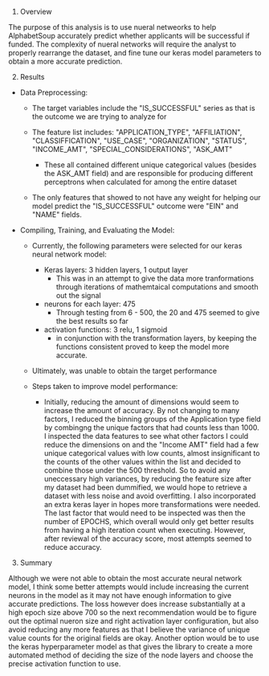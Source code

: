 1. Overview

The purpose of this analysis is to use nueral netweorks to help AlphabetSoup accurately predict whether applicants will be successful if funded. The complexity of nueral networks will require the analyst to properly rearrange the dataset, and fine tune our keras model parameters to obtain a more accurate prediction.

2. Results

- Data Preprocessing:
    - The target variables include the "IS_SUCCESSFUL" series as that is the outcome we are trying to analyze for

    - The feature list includes: "APPLICATION_TYPE", "AFFILIATION", "CLASSIFFICATION", "USE_CASE", "ORGANIZATION", "STATUS", "INCOME_AMT", "SPECIAL_CONSIDERATIONS", "ASK_AMT"
        - These all contained different unique categorical values (besides the ASK_AMT field) and are responsible for producing different perceptrons when calculated for among the entire dataset

    - The only features that showed to not have any weight for helping our model predict the "IS_SUCCESSFUL" outcome were "EIN" and "NAME" fields.

- Compiling, Training, and Evaluating the Model:
    - Currently, the following parameters were selected for our keras neural network model:
        - Keras layers: 3 hidden layers, 1 output layer
            - This was in an attempt to give the data more tranformations through iterations of mathemtaical computations and smooth out the signal
        - neurons for each layer: 475
            - Through testing from 6 - 500, the 20 and 475 seemed to give the best results so far
        - activation functions: 3 relu, 1 sigmoid
            - in conjunction with the transformation layers, by keeping the functions consistent proved to keep the model more accurate.

    - Ultimately, was unable to obtain the target performance

    - Steps taken to improve model performance:
        - Initially, reducing the amount of dimensions would seem to increase the amount of accuracy. By not changing to many factors, I reduced the binning groups of the Application type field by combingng the unique factors that had counts less than 1000. I inspected the data features to see what other factors I could reduce the dimensions on and the "Income AMT" field had a few unique categorical values with low counts, almost insignificant to the counts of the other values within the list and decided to combine those under the 500 threshold. So to avoid any uneccessary high variances, by reducing the feature size after my dataset had been dummified, we would hope to retrieve a dataset with less noise and avoid overfitting. I also incorporated an extra keras layer in hopes more transformations were needed. The last factor that would need to be inspected was then the number of EPOCHS, which overall would only get better results from having a high iteration count when executing. However, after reviewal of the accuracy score, most attempts seemed to reduce accuracy. 

3. Summary

Although we were not able to obtain the most accurate neural network model, I think some better attempts would include increasing the current neurons in the model as it may not have enough information to give accurate predictions. The loss however does increase substantially at a high epoch size above 700 so the next recommendation would be to figure out the optimal nueron size and right activation layer configuration, but also avoid reducing any more features as that I believe the variance of unique value counts for the original fields are okay. Another option would be to use the keras hyperparameter model as that gives the library to create a more automated method of deciding the size of the node layers and choose the precise activation function to use.